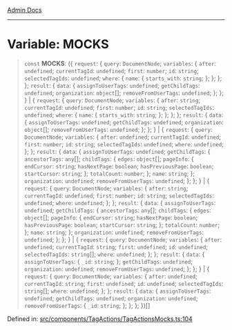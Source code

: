 [Admin Docs](/)

***

# Variable: MOCKS

> `const` **MOCKS**: (\{ `request`: \{ `query`: `DocumentNode`; `variables`: \{ `after`: `undefined`; `currentTagId`: `undefined`; `first`: `number`; `id`: `string`; `selectedTagIds`: `undefined`; `where`: \{ `name`: \{ `starts_with`: `string`; \}; \}; \}; \}; `result`: \{ `data`: \{ `assignToUserTags`: `undefined`; `getChildTags`: `undefined`; `organization`: `object`[]; `removeFromUserTags`: `undefined`; \}; \}; \} \| \{ `request`: \{ `query`: `DocumentNode`; `variables`: \{ `after`: `string`; `currentTagId`: `undefined`; `first`: `number`; `id`: `string`; `selectedTagIds`: `undefined`; `where`: \{ `name`: \{ `starts_with`: `string`; \}; \}; \}; \}; `result`: \{ `data`: \{ `assignToUserTags`: `undefined`; `getChildTags`: `undefined`; `organization`: `object`[]; `removeFromUserTags`: `undefined`; \}; \}; \} \| \{ `request`: \{ `query`: `DocumentNode`; `variables`: \{ `after`: `undefined`; `currentTagId`: `undefined`; `first`: `number`; `id`: `string`; `selectedTagIds`: `undefined`; `where`: `undefined`; \}; \}; `result`: \{ `data`: \{ `assignToUserTags`: `undefined`; `getChildTags`: \{ `ancestorTags`: `any`[]; `childTags`: \{ `edges`: `object`[]; `pageInfo`: \{ `endCursor`: `string`; `hasNextPage`: `boolean`; `hasPreviousPage`: `boolean`; `startCursor`: `string`; \}; `totalCount`: `number`; \}; `name`: `string`; \}; `organization`: `undefined`; `removeFromUserTags`: `undefined`; \}; \}; \} \| \{ `request`: \{ `query`: `DocumentNode`; `variables`: \{ `after`: `string`; `currentTagId`: `undefined`; `first`: `number`; `id`: `string`; `selectedTagIds`: `undefined`; `where`: `undefined`; \}; \}; `result`: \{ `data`: \{ `assignToUserTags`: `undefined`; `getChildTags`: \{ `ancestorTags`: `any`[]; `childTags`: \{ `edges`: `object`[]; `pageInfo`: \{ `endCursor`: `string`; `hasNextPage`: `boolean`; `hasPreviousPage`: `boolean`; `startCursor`: `string`; \}; `totalCount`: `number`; \}; `name`: `string`; \}; `organization`: `undefined`; `removeFromUserTags`: `undefined`; \}; \}; \} \| \{ `request`: \{ `query`: `DocumentNode`; `variables`: \{ `after`: `undefined`; `currentTagId`: `string`; `first`: `undefined`; `id`: `undefined`; `selectedTagIds`: `string`[]; `where`: `undefined`; \}; \}; `result`: \{ `data`: \{ `assignToUserTags`: \{ `_id`: `string`; \}; `getChildTags`: `undefined`; `organization`: `undefined`; `removeFromUserTags`: `undefined`; \}; \}; \} \| \{ `request`: \{ `query`: `DocumentNode`; `variables`: \{ `after`: `undefined`; `currentTagId`: `string`; `first`: `undefined`; `id`: `undefined`; `selectedTagIds`: `string`[]; `where`: `undefined`; \}; \}; `result`: \{ `data`: \{ `assignToUserTags`: `undefined`; `getChildTags`: `undefined`; `organization`: `undefined`; `removeFromUserTags`: \{ `_id`: `string`; \}; \}; \}; \})[]

Defined in: [src/components/TagActions/TagActionsMocks.ts:104](https://github.com/PalisadoesFoundation/talawa-admin/blob/main/src/components/TagActions/TagActionsMocks.ts#L104)
